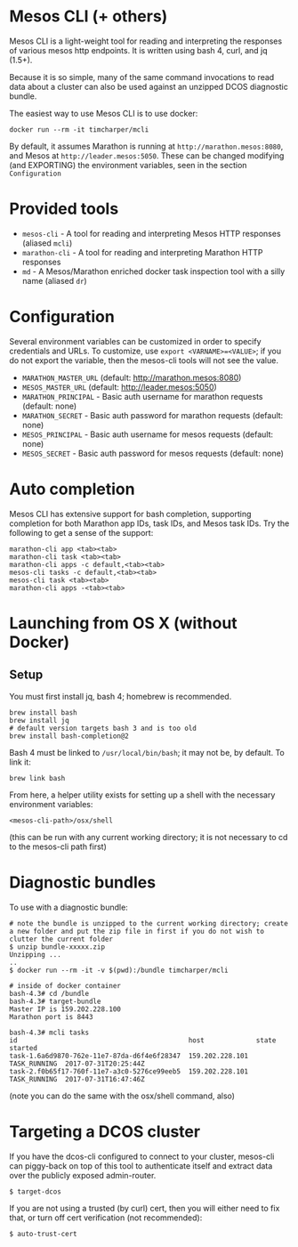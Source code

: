 # Mesos CLI (+ others)

Mesos CLI is a light-weight tool for reading and interpreting the responses of various mesos http endpoints. It is written using bash 4, curl, and jq (1.5+).

Because it is so simple, many of the same command invocations to read data about a cluster can also be used against an unzipped DCOS diagnostic bundle.

The easiest way to use Mesos CLI is to use docker:

```
docker run --rm -it timcharper/mcli
```

By default, it assumes Marathon is running at `http://marathon.mesos:8080`, and Mesos at `http://leader.mesos:5050`. These can be changed modifying (and EXPORTING) the environment variables, seen in the section `Configuration`

# Provided tools

- `mesos-cli` - A tool for reading and interpreting Mesos HTTP responses (aliased `mcli`)
- `marathon-cli` - A tool for reading and interpreting Marathon HTTP responses
- `md` - A Mesos/Marathon enriched docker task inspection tool with a silly name (aliased `dr`)

# Configuration

Several environment variables can be customized in order to specify credentials and URLs. To customize, use `export <VARNAME>=<VALUE>`; if you do not export the variable, then the mesos-cli tools will not see the value.

- `MARATHON_MASTER_URL` (default: http://marathon.mesos:8080)
- `MESOS_MASTER_URL` (default: http://leader.mesos:5050)
- `MARATHON_PRINCIPAL` - Basic auth username for marathon requests (default: none)
- `MARATHON_SECRET` - Basic auth password for marathon requests (default: none)
- `MESOS_PRINCIPAL` - Basic auth username for mesos requests (default: none)
- `MESOS_SECRET` - Basic auth password for mesos requests (default: none)

# Auto completion

Mesos CLI has extensive support for bash completion, supporting completion for both Marathon app IDs, task IDs, and Mesos task IDs. Try the following to get a sense of the support:

```
marathon-cli app <tab><tab>
marathon-cli task <tab><tab>
marathon-cli apps -c default,<tab><tab>
mesos-cli tasks -c default,<tab><tab>
mesos-cli task <tab><tab>
marathon-cli apps -<tab><tab>
```

# Launching from OS X (without Docker)

## Setup

You must first install jq, bash 4; homebrew is recommended.

```
brew install bash
brew install jq
# default version targets bash 3 and is too old
brew install bash-completion@2
```

Bash 4 must be linked to `/usr/local/bin/bash`; it may not be, by default. To link it:

```
brew link bash
```

From here, a helper utility exists for setting up a shell with the necessary environment variables:

```
<mesos-cli-path>/osx/shell
```

(this can be run with any current working directory; it is not necessary to cd to the mesos-cli path first)

# Diagnostic bundles

To use with a diagnostic bundle:

```
# note the bundle is unzipped to the current working directory; create a new folder and put the zip file in first if you do not wish to clutter the current folder
$ unzip bundle-xxxxx.zip
Unzipping ...
..
$ docker run --rm -it -v $(pwd):/bundle timcharper/mcli

# inside of docker container
bash-4.3# cd /bundle
bash-4.3# target-bundle
Master IP is 159.202.228.100
Marathon port is 8443

bash-4.3# mcli tasks
id                                           host             state         started
task-1.6a6d9870-762e-11e7-87da-d6f4e6f28347  159.202.228.101  TASK_RUNNING  2017-07-31T20:25:44Z
task-2.f0b65f17-760f-11e7-a3c0-5276ce99eeb5  159.202.228.101  TASK_RUNNING  2017-07-31T16:47:46Z
```

(note you can do the same with the osx/shell command, also)

# Targeting a DCOS cluster

If you have the dcos-cli configured to connect to your cluster, mesos-cli can piggy-back on top of this tool to authenticate itself and extract data over the publicly exposed admin-router.

```
$ target-dcos
```

If you are not using a trusted (by curl) cert, then you will either need to fix that, or turn off cert verification (not recommended):

```
$ auto-trust-cert
```


